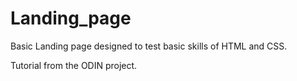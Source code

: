 # Landing_page

Basic Landing page designed to test basic skills of HTML and CSS.

Tutorial from the ODIN project.
